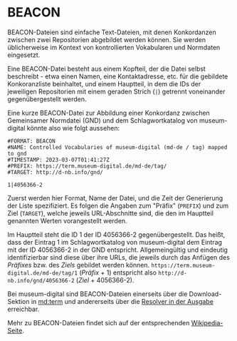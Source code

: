 # BEACON

BEACON-Dateien sind einfache Text-Dateien, mit denen Konkordanzen zwischen zwei Repositorien abgebildet werden können. Sie werden üblicherweise im Kontext von kontrollierten Vokabularen und Normdaten eingesetzt.

Eine BEACON-Datei besteht aus einem Kopfteil, der die Datei selbst beschreibt - etwa einen Namen, eine Kontaktadresse, etc. für die gebildete Konkoranzliste beinhaltet, und einem Hauptteil, in dem die IDs der jeweiligen Repositorien mit einem geraden Strich (`|`) getrennt voneinander gegenübergestellt werden.

Eine kurze BEACON-Datei zur Abbildung einer Konkordanz zwischen Gemeinsamer Normdatei (GND) und dem Schlagwortkatalog von museum-digital könnte also wie folgt aussehen:

```
#FORMAT: BEACON
#NAME: Controlled Vocabularies of museum-digital (md-de / tag) mapped to gnd
#TIMESTAMP: 2023-03-07T01:41:27Z
#PREFIX: https://term.museum-digital.de/md-de/tag/
#TARGET: http://d-nb.info/gnd/

1|4056366-2
```

Zuerst werden hier Format, Name der Datei, und die Zeit der Generierung der Liste spezifiziert. Es folgen die Angaben zum "Präfix" (`PREFIX`) und zum Ziel (`TARGET`), welche jeweils URL-Abschnitte sind, die den im Hauptteil genannten Werten vorangestellt werden.

Im Hauptteil steht die ID 1 der ID 4056366-2 gegenübergestellt. Das heißt, dass der Eintrag 1 im Schlagwortkatalog von museum-digital dem Eintrag mit der ID 4056366-2 in der GND entspricht. Allgemeingültig und eindeutig identifizierbar sind diese über ihre URLs, die jeweils durch das Anfügen des _Präfixes_ bzw. des _Ziels_ gebildet werden können. `https://term.museum-digital.de/md-de/tag/1` (_Präfix_ + 1) entspricht also `http://d-nb.info/gnd/4056366-2` (_Ziel_ + 4056366-2).

Bei museum-digital sind BEACON-Dateien einerseits über die Download-Sektion in [md:term](../../md-term/Downloads.md) und andererseits über die [Resolver in der Ausgabe](../../Ausgabe/misc/Resolver.md) erreichbar.

Mehr zu BEACON-Dateien findet sich auf der entsprechenden [Wikipedia-Seite](https://de.wikipedia.org/wiki/Wikipedia:BEACON).

